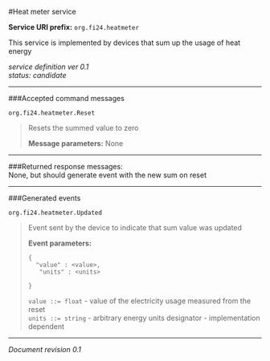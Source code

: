 #Heat meter service

**Service URI prefix:**    `org.fi24.heatmeter`  

This service is implemented by devices that sum up the usage of heat energy

*service definition ver 0.1*   
*status: candidate*   

---

###Accepted command messages

`org.fi24.heatmeter.Reset`  
> Resets the summed value to zero  
> 
> **Message parameters:** None   

---

###Returned response messages:  
None, but should generate event with the new sum on reset  

---

###Generated events

`org.fi24.heatmeter.Updated`  
> Event sent by the device to indicate that sum value was updated  
> 
> **Event parameters:**   
>```
>{  
>   "value" : <value>,
>    "units" : <units>
>
>}
>```
> `value ::= float` - value of the electricity usage measured from the reset  
> `units ::= string` - arbitrary energy units designator - implementation dependent


---

*Document revision 0.1*

